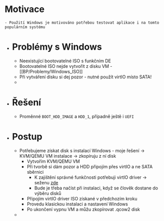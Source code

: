 # Motivace
	- Použití Windows je motivováno potřebou testovat aplikace i na tomto populárním systému
- # Problémy s Windows
	- Neexistující bootovatelné ISO s funkčním DE
	- Bootovatelné ISO nejde vytvořit z disku VM - [[BP/Problemy/Windows_ISO]]
	- Při vytváření disku si dej pozor - nutné použít virtIO místo SATA!
	-
- # Řešení
	- Proměnné `BOOT_HDD_IMAGE` a `HDD_1`, případně ještě i `UEFI`
- # Postup
	- Potřebujeme získat disk s instalací Windows - moje řešení -> KVM/QEMU VM instalace -> zkopíruju z ní disk
		- Vytvořím KVM/QEMU VM
		- Při tvorbě si dám pozor a HDD připojím přes virtIO a ne SATA sběrnici
			- K zajištění správné funkčnosti potřebuji virtIO driver -> seženu [zde](https://fedorapeople.org/groups/virt/virtio-win/direct-downloads/latest-virtio/virtio-win.iso)
			- Bude je třeba načíst při instalaci, když se člověk dostane do výběru disků
		- Připojím virtIO driver ISO získané v předchozím kroku
		- Provedu klasickou instalaci a nastavení Windows
		- Po ukončení vypnu VM a můžu zkopírovat .qcow2 disk
	-